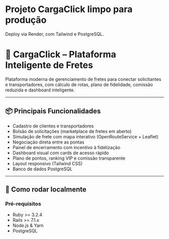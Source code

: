 # Projeto CargaClick limpo para produção

Deploy via Render, com Tailwind e PostgreSQL.
# 🚚 CargaClick – Plataforma Inteligente de Fretes

Plataforma moderna de gerenciamento de fretes para conectar solicitantes e transportadores, com cálculo de rotas, plano de fidelidade, comissão reduzida e dashboard inteligente.

---

## 📦 Principais Funcionalidades

- Cadastro de clientes e transportadores
- Bolsão de solicitações (marketplace de fretes em aberto)
- Simulação de frete com mapa interativo (OpenRouteService + Leaflet)
- Negociação direta entre as pontas
- Painel de encerramento com incentivo à fidelização
- Dashboard visual com cards de acesso rápido
- Plano de pontos, ranking VIP e comissão transparente
- Layout responsivo (Tailwind CSS)
- Banco de dados PostgreSQL

---

## 🚀 Como rodar localmente

### Pré-requisitos

- Ruby >= 3.2.4
- Rails >= 7.1.x
- Node.js & Yarn
- PostgreSQL

